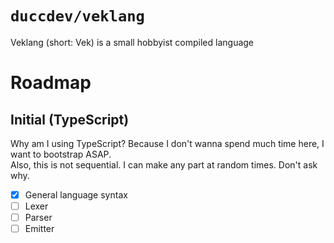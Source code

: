 # `duccdev/veklang`
Veklang (short: Vek) is a small hobbyist compiled language

# Roadmap

## Initial (TypeScript)

Why am I using TypeScript? Because I don't wanna spend much time here, I want to bootstrap ASAP.  
Also, this is not sequential. I can make any part at random times. Don't ask why.

- [x] General language syntax
- [ ] Lexer
- [ ] Parser
- [ ] Emitter
